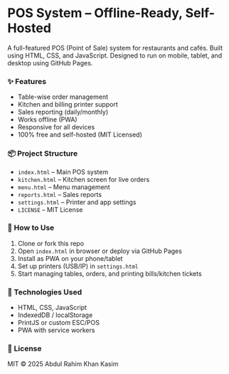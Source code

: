 # POS System – Offline-Ready, Self-Hosted

A full-featured POS (Point of Sale) system for restaurants and cafés. Built using HTML, CSS, and JavaScript. Designed to run on mobile, tablet, and desktop using GitHub Pages. 

### ✨ Features
- Table-wise order management
- Kitchen and billing printer support
- Sales reporting (daily/monthly)
- Works offline (PWA)
- Responsive for all devices
- 100% free and self-hosted (MIT Licensed)

### 📦 Project Structure
- `index.html` – Main POS system
- `kitchen.html` – Kitchen screen for live orders
- `menu.html` – Menu management
- `reports.html` – Sales reports
- `settings.html` – Printer and app settings
- `LICENSE` – MIT License

### 📲 How to Use
1. Clone or fork this repo
2. Open `index.html` in browser or deploy via GitHub Pages
3. Install as PWA on your phone/tablet
4. Set up printers (USB/IP) in `settings.html`
5. Start managing tables, orders, and printing bills/kitchen tickets

### 🔧 Technologies Used
- HTML, CSS, JavaScript
- IndexedDB / localStorage
- PrintJS or custom ESC/POS
- PWA with service workers

### 📜 License
MIT © 2025 Abdul Rahim Khan Kasim

